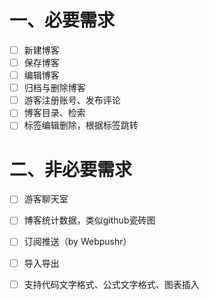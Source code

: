 # 一、必要需求
- [ ] 新建博客
- [ ] 保存博客
- [ ] 编辑博客
- [ ] 归档与删除博客
- [ ] 游客注册账号、发布评论
- [ ] 博客目录、检索
- [ ] 标签编辑删除，根据标签跳转
        
# 二、非必要需求
- [ ] 游客聊天室
- [ ] 博客统计数据，类似github瓷砖图
- [ ] 订阅推送（by Webpushr）
- [ ] 导入导出
- [ ] 支持代码文字格式、公式文字格式、图表插入

